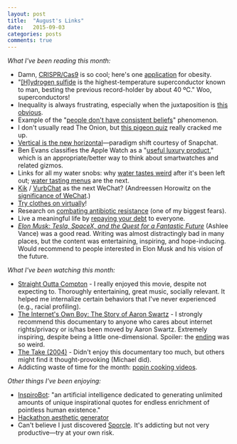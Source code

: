 ```yaml
---
layout: post
title:  "August's Links"
date:   2015-09-03
categories: posts
comments: true
---
```


_What I've been reading this month:_

*   Damn, [CRISPR/Cas9](http://www.wired.com/2015/07/crispr-dna-editing-2/) is so cool; here's one [application](http://newsoffice.mit.edu/2015/pathway-controls-metabolism-underlying-obesity-0819) for obesity.
*   "[[H]ydrogen sulfide](http://gizmodo.com/holy-grail-of-superconductors-could-revolutionize-ele-1724817434) is the highest-temperature superconductor known to man, besting the previous record-holder by about 40 ºC." Woo, superconductors!
*   Inequality is always frustrating, especially when the juxtaposition is [this obvious](http://www.theguardian.com/us-news/2015/aug/14/hamptons-super-rich-inequality).
*   Example of the "[people don't have consistent beliefs](http://lesswrong.com/lw/kk/why_are_individual_iq_differences_ok/)" phenomenon.
*   I don't usually read The Onion, but [this pigeon quiz](http://www.clickhole.com/quiz/can-you-match-pigeons-way-theyre-ruining-my-whole--2899) really cracked me up.
*   [Vertical is the new horizontal](http://www.nytimes.com/2015/08/13/technology/personaltech/vertical-video-on-the-small-screen-not-a-crime.html)—paradigm shift courtesy of Snapchat.
*   Ben Evans classifies the Apple Watch as a "[useful luxury product](http://ben-evans.com/benedictevans/2015/8/2/notes-on-apple-watch-and-friction)," which is an appropriate/better way to think about smartwatches and related gizmos.
*   Links for all my water snobs: why [water tastes weird](http://www.wired.com/2015/08/big-question-tap-water-go-stale-overnight/) after it's been left out; [water tasting menus](http://www.eater.com/2013/8/6/6390275/la-restaurant-has-45-page-water-menu-water-sommelier) are the next.
*   [Kik](http://www.ft.com/cms/s/0/9def9c78-45d6-11e5-b3b2-1672f710807b.html) / [VurbChat](http://techcrunch.com/2015/08/20/vurbchat/) as the next WeChat? (Andreessen Horowitz on the [significance of WeChat](http://a16z.com/2015/08/06/wechat-china-mobile-first/).)
*   [Try clothes on virtually](http://venturebeat.com/2015/08/19/memomis-memorymirror-lets-you-try-on-clothes-without-actually-putting-them-on/)!
*   Research on [combating antibiotic resistance](http://phys.org/news/2015-08-team-mutations-bacteria-resist-antibiotics.html) (one of my biggest fears).
*   Live a meaningful life by [repaying your debt](http://www.nancyhua.com/2013/12/23/waste-life/) to everyone.
*   [_Elon Musk: Tesla, SpaceX, and the Quest for a Fantastic Future_](http://www.amazon.com/Elon-Musk-SpaceX-Fantastic-Future/dp/0062301233) (Ashlee Vance) was a good read. Writing was almost distractingly bad in many places, but the content was entertaining, inspiring, and hope-inducing. Would recommend to people interested in Elon Musk and his vision of the future.

_What I've been watching this month:_

*   [Straight Outta Compton](https://en.wikipedia.org/wiki/Straight_Outta_Compton_(2015_film)) - I really enjoyed this movie, despite not expecting to. Thoroughly entertaining, great music, socially relevant. It helped me internalize certain behaviors that I've never experienced (e.g., racial profiling).
*   [The Internet's Own Boy: The Story of Aaron Swartz](https://www.youtube.com/watch?v=spZduSScDW0) - I strongly recommend this documentary to anyone who cares about internet rights/privacy or is/has been moved by Aaron Swartz. Extremely inspiring, despite being a little one-dimensional. Spoiler: the [ending](https://en.wikipedia.org/wiki/Jack_Andraka) was so weird.
*   [The Take (2004)](https://www.youtube.com/watch?v=Sug7bWxTuSo) - Didn't enjoy this documentary too much, but others might find it thought-provoking (Michael did).
*   Addicting waste of time for the month: [popin cooking videos](https://www.youtube.com/user/RRcherrypie/featured).

_Other things I've been enjoying:_

*   [InspiroBot](http://inspirobot.me/): "an artificial intelligence dedicated to generating unlimited amounts of unique inspirational quotes for endless enrichment of pointless human existence."
*   [Hackathon aesthetic generator](http://qrohlf.com/trianglify-generator/)
*   Can't believe I just discovered [Sporcle](http://www.sporcle.com/). It's addicting but not very productive—try at your own risk.
